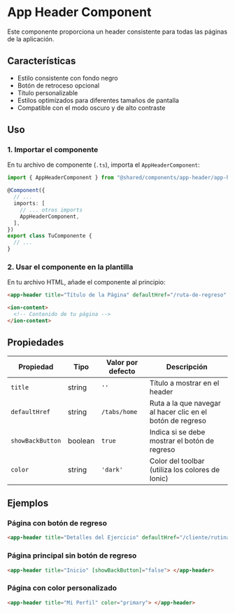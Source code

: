 # App Header Component

Este componente proporciona un header consistente para todas las páginas de la aplicación.

## Características

- Estilo consistente con fondo negro
- Botón de retroceso opcional
- Título personalizable
- Estilos optimizados para diferentes tamaños de pantalla
- Compatible con el modo oscuro y de alto contraste

## Uso

### 1. Importar el componente

En tu archivo de componente (`.ts`), importa el `AppHeaderComponent`:

```typescript
import { AppHeaderComponent } from "@shared/components/app-header/app-header.component";

@Component({
  // ...
  imports: [
    // ... otros imports
    AppHeaderComponent,
  ],
})
export class TuComponente {
  // ...
}
```

### 2. Usar el componente en la plantilla

En tu archivo HTML, añade el componente al principio:

```html
<app-header title="Título de la Página" defaultHref="/ruta-de-regreso" [showBackButton]="true"> </app-header>

<ion-content>
  <!-- Contenido de tu página -->
</ion-content>
```

## Propiedades

| Propiedad        | Tipo    | Valor por defecto | Descripción                                                |
| ---------------- | ------- | ----------------- | ---------------------------------------------------------- |
| `title`          | string  | `''`              | Título a mostrar en el header                              |
| `defaultHref`    | string  | `/tabs/home`      | Ruta a la que navegar al hacer clic en el botón de regreso |
| `showBackButton` | boolean | `true`            | Indica si se debe mostrar el botón de regreso              |
| `color`          | string  | `'dark'`          | Color del toolbar (utiliza los colores de Ionic)           |

## Ejemplos

### Página con botón de regreso

```html
<app-header title="Detalles del Ejercicio" defaultHref="/cliente/rutinas"> </app-header>
```

### Página principal sin botón de regreso

```html
<app-header title="Inicio" [showBackButton]="false"> </app-header>
```

### Página con color personalizado

```html
<app-header title="Mi Perfil" color="primary"> </app-header>
```
